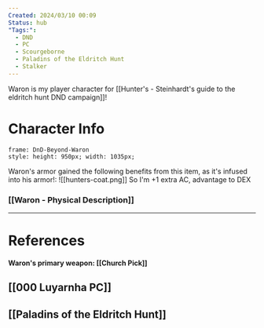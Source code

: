 ```yaml
---
Created: 2024/03/10 00:09
Status: hub
"Tags:":
  - DND
  - PC
  - Scourgeborne
  - Paladins of the Eldritch Hunt
  - Stalker
---
```

Waron is my player character for [[Hunter's - Steinhardt's guide to the eldritch hunt DND campaign]]!

# Character Info

```custom-frames
frame: DnD-Beyond-Waron
style: height: 950px; width: 1035px;
```

Waron's armor gained the following benefits from this item, as it's infused into his armor!:
![[hunters-coat.png]]
So I'm +1 extra AC, advantage to DEX

### [[Waron - Physical Description]]

---
# References
#### Waron's primary weapon: [[Church Pick]]
## [[000 Luyarnha PC]] 
## [[Paladins of the Eldritch Hunt]]